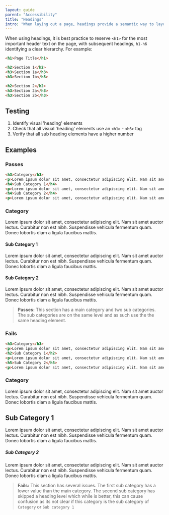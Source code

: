 ```yaml
---
layout: guide
parent: "Accessibility"
title: "Headings"
intro: "When laying out a page, headings provide a semantic way to layout sections of content. Heading elements are used by users of <abbr title="Assistive Technology">AT</abbr> to navigate a page quickly and to understand the structure of a page. "
---
```


When using headings, it is best practice to reserve `<h1>` for the most important header text on the page, with subsequent headings, `h1-h6` identifying a clear hierarchy. For example:

```html
<h1>Page Title</h1>

<h2>Section 1</h2>
<h3>Section 1a</h3>
<h3>Section 1b</h3>

<h2>Section 2</h2>
<h3>Section 2a</h3>
<h3>Section 2b</h3>
```

## Testing

1. Identify visual 'heading' elements
2. Check that all visual 'heading' elements use an `<h1>` - `<h6>` tag
3. Verify that all sub heading elements have a higher number

## Examples

### Passes

```html
<h3>Category</h3>
<p>Lorem ipsum dolor sit amet, consectetur adipiscing elit. Nam sit amet auctor lectus. Curabitur non est nibh. Suspendisse vehicula fermentum quam. Donec lobortis diam a ligula faucibus mattis.</p>
<h4>Sub Category 1</h4>
<p>Lorem ipsum dolor sit amet, consectetur adipiscing elit. Nam sit amet auctor lectus. Curabitur non est nibh. Suspendisse vehicula fermentum quam. Donec lobortis diam a ligula faucibus mattis.</p>
<h4>Sub Category 2</h4>
<p>Lorem ipsum dolor sit amet, consectetur adipiscing elit. Nam sit amet auctor lectus. Curabitur non est nibh. Suspendisse vehicula fermentum quam. Donec lobortis diam a ligula faucibus mattis.</p>
```
<div class="pb-preview">
  <h3>Category</h3>
  <p>Lorem ipsum dolor sit amet, consectetur adipiscing elit. Nam sit amet auctor lectus. Curabitur non est nibh. Suspendisse vehicula fermentum quam. Donec lobortis diam a ligula faucibus mattis.</p>
  <h4>Sub Category 1</h4>
  <p>Lorem ipsum dolor sit amet, consectetur adipiscing elit. Nam sit amet auctor lectus. Curabitur non est nibh. Suspendisse vehicula fermentum quam. Donec lobortis diam a ligula faucibus mattis.</p>
  <h4>Sub Category 2</h4>
  <p>Lorem ipsum dolor sit amet, consectetur adipiscing elit. Nam sit amet auctor lectus. Curabitur non est nibh. Suspendisse vehicula fermentum quam. Donec lobortis diam a ligula faucibus mattis.</p>
</div>

> **Passes:** This section has a main category and two sub categories. The sub categories are on the same level and as such use the the same heading element.

### Fails

```html
<h3>Category</h3>
<p>Lorem ipsum dolor sit amet, consectetur adipiscing elit. Nam sit amet auctor lectus. Curabitur non est nibh. Suspendisse vehicula fermentum quam. Donec lobortis diam a ligula faucibus mattis.</p>
<h2>Sub Category 1</h2>
<p>Lorem ipsum dolor sit amet, consectetur adipiscing elit. Nam sit amet auctor lectus. Curabitur non est nibh. Suspendisse vehicula fermentum quam. Donec lobortis diam a ligula faucibus mattis.</p>
<h5>Sub Category 2</h5>
<p>Lorem ipsum dolor sit amet, consectetur adipiscing elit. Nam sit amet auctor lectus. Curabitur non est nibh. Suspendisse vehicula fermentum quam. Donec lobortis diam a ligula faucibus mattis.</p>
```
<div class="pb-preview">
  <h3>Category</h3>
  <p>Lorem ipsum dolor sit amet, consectetur adipiscing elit. Nam sit amet auctor lectus. Curabitur non est nibh. Suspendisse vehicula fermentum quam. Donec lobortis diam a ligula faucibus mattis.</p>
  <h2>Sub Category 1</h2>
  <p>Lorem ipsum dolor sit amet, consectetur adipiscing elit. Nam sit amet auctor lectus. Curabitur non est nibh. Suspendisse vehicula fermentum quam. Donec lobortis diam a ligula faucibus mattis.</p>
  <h5>Sub Category 2</h5>
  <p>Lorem ipsum dolor sit amet, consectetur adipiscing elit. Nam sit amet auctor lectus. Curabitur non est nibh. Suspendisse vehicula fermentum quam. Donec lobortis diam a ligula faucibus mattis.</p>
</div>

> **Fails:** This section has several issues. The first sub category has a lower value than the main category. The second sub category has skipped a heading level which while is better, this can cause confusion as its not clear if this category is the sub category of `Category` or `Sub category 1`
